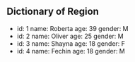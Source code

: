 ## Dictionary of Region

-
   id: 1
   name: Roberta
   age: 39
   gender: M
-
   id: 2
   name: Oliver
   age: 25
   gender: M
-
   id: 3
   name: Shayna
   age: 18
   gender: F
-
   id: 4
   name: Fechin
   age: 18
   gender: M
